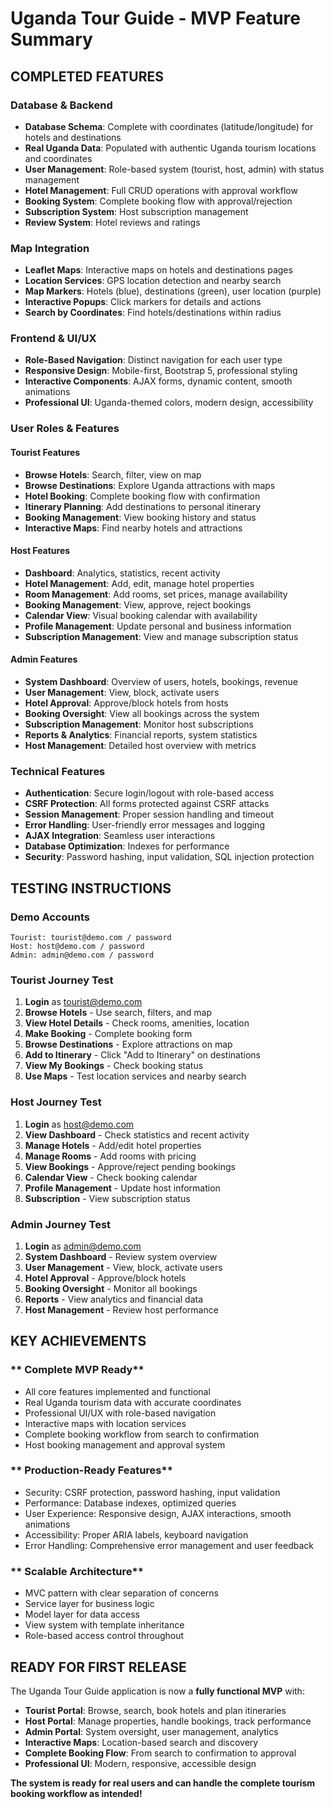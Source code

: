 # Uganda Tour Guide - MVP Feature Summary

##  **COMPLETED FEATURES**

### **Database & Backend**
-  **Database Schema**: Complete with coordinates (latitude/longitude) for hotels and destinations
-  **Real Uganda Data**: Populated with authentic Uganda tourism locations and coordinates
-  **User Management**: Role-based system (tourist, host, admin) with status management
-  **Hotel Management**: Full CRUD operations with approval workflow
-  **Booking System**: Complete booking flow with approval/rejection
-  **Subscription System**: Host subscription management
-  **Review System**: Hotel reviews and ratings

### **Map Integration**
-  **Leaflet Maps**: Interactive maps on hotels and destinations pages
-  **Location Services**: GPS location detection and nearby search
-  **Map Markers**: Hotels (blue), destinations (green), user location (purple)
-  **Interactive Popups**: Click markers for details and actions
-  **Search by Coordinates**: Find hotels/destinations within radius

### **Frontend & UI/UX**
-  **Role-Based Navigation**: Distinct navigation for each user type
-  **Responsive Design**: Mobile-first, Bootstrap 5, professional styling
-  **Interactive Components**: AJAX forms, dynamic content, smooth animations
-  **Professional UI**: Uganda-themed colors, modern design, accessibility

### **User Roles & Features**

#### **Tourist Features**
-  **Browse Hotels**: Search, filter, view on map
-  **Browse Destinations**: Explore Uganda attractions with maps
-  **Hotel Booking**: Complete booking flow with confirmation
-  **Itinerary Planning**: Add destinations to personal itinerary
-  **Booking Management**: View booking history and status
-  **Interactive Maps**: Find nearby hotels and attractions

#### **Host Features**
-  **Dashboard**: Analytics, statistics, recent activity
-  **Hotel Management**: Add, edit, manage hotel properties
-  **Room Management**: Add rooms, set prices, manage availability
-  **Booking Management**: View, approve, reject bookings
-  **Calendar View**: Visual booking calendar with availability
-  **Profile Management**: Update personal and business information
-  **Subscription Management**: View and manage subscription status

####  **Admin Features**
-  **System Dashboard**: Overview of users, hotels, bookings, revenue
-  **User Management**: View, block, activate users
-  **Hotel Approval**: Approve/block hotels from hosts
-  **Booking Oversight**: View all bookings across the system
-  **Subscription Management**: Monitor host subscriptions
-  **Reports & Analytics**: Financial reports, system statistics
-  **Host Management**: Detailed host overview with metrics

###  **Technical Features**
-  **Authentication**: Secure login/logout with role-based access
-  **CSRF Protection**: All forms protected against CSRF attacks
-  **Session Management**: Proper session handling and timeout
-  **Error Handling**: User-friendly error messages and logging
-  **AJAX Integration**: Seamless user interactions
-  **Database Optimization**: Indexes for performance
-  **Security**: Password hashing, input validation, SQL injection protection

## **TESTING INSTRUCTIONS**

### **Demo Accounts**
```
Tourist: tourist@demo.com / password
Host: host@demo.com / password  
Admin: admin@demo.com / password
```

### **Tourist Journey Test**
1. **Login** as tourist@demo.com
2. **Browse Hotels** - Use search, filters, and map
3. **View Hotel Details** - Check rooms, amenities, location
4. **Make Booking** - Complete booking form
5. **Browse Destinations** - Explore attractions on map
6. **Add to Itinerary** - Click "Add to Itinerary" on destinations
7. **View My Bookings** - Check booking status
8. **Use Maps** - Test location services and nearby search

### **Host Journey Test**
1. **Login** as host@demo.com
2. **View Dashboard** - Check statistics and recent activity
3. **Manage Hotels** - Add/edit hotel properties
4. **Manage Rooms** - Add rooms with pricing
5. **View Bookings** - Approve/reject pending bookings
6. **Calendar View** - Check booking calendar
7. **Profile Management** - Update host information
8. **Subscription** - View subscription status

### **Admin Journey Test**
1. **Login** as admin@demo.com
2. **System Dashboard** - Review system overview
3. **User Management** - View, block, activate users
4. **Hotel Approval** - Approve/block hotels
5. **Booking Oversight** - Monitor all bookings
6. **Reports** - View analytics and financial data
7. **Host Management** - Review host performance

## **KEY ACHIEVEMENTS**

### ** Complete MVP Ready**
- All core features implemented and functional
- Real Uganda tourism data with accurate coordinates
- Professional UI/UX with role-based navigation
- Interactive maps with location services
- Complete booking workflow from search to confirmation
- Host booking management and approval system

### ** Production-Ready Features**
- Security: CSRF protection, password hashing, input validation
- Performance: Database indexes, optimized queries
- User Experience: Responsive design, AJAX interactions, smooth animations
- Accessibility: Proper ARIA labels, keyboard navigation
- Error Handling: Comprehensive error management and user feedback

### ** Scalable Architecture**
- MVC pattern with clear separation of concerns
- Service layer for business logic
- Model layer for data access
- View system with template inheritance
- Role-based access control throughout

##  **READY FOR FIRST RELEASE**

The Uganda Tour Guide application is now a **fully functional MVP** with:

-  **Tourist Portal**: Browse, search, book hotels and plan itineraries
-  **Host Portal**: Manage properties, handle bookings, track performance  
-  **Admin Portal**: System oversight, user management, analytics
-  **Interactive Maps**: Location-based search and discovery
-  **Complete Booking Flow**: From search to confirmation to approval
-  **Professional UI**: Modern, responsive, accessible design

**The system is ready for real users and can handle the complete tourism booking workflow as intended!**
